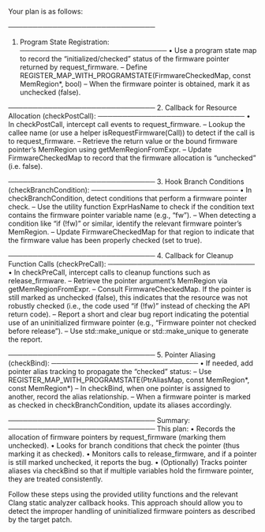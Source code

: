 Your plan is as follows:

──────────────────────────────
1. Program State Registration:
──────────────────────────────
• Use a program state map to record the “initialized/checked” status of the firmware pointer returned by request_firmware.
  – Define REGISTER_MAP_WITH_PROGRAMSTATE(FirmwareCheckedMap, const MemRegion*, bool)
  – When the firmware pointer is obtained, mark it as unchecked (false).

──────────────────────────────
2. Callback for Resource Allocation (checkPostCall):
──────────────────────────────
• In checkPostCall, intercept call events to request_firmware.
  – Lookup the callee name (or use a helper isRequestFirmware(Call)) to detect if the call is to request_firmware.
  – Retrieve the return value or the bound firmware pointer’s MemRegion using getMemRegionFromExpr.
  – Update FirmwareCheckedMap to record that the firmware allocation is “unchecked” (i.e. false).
  
──────────────────────────────
3. Hook Branch Conditions (checkBranchCondition):
──────────────────────────────
• In checkBranchCondition, detect conditions that perform a firmware pointer check.
  – Use the utility function ExprHasName to check if the condition text contains the firmware pointer variable name (e.g., “fw”).
  – When detecting a condition like “if (!fw)” or similar, identify the relevant firmware pointer’s MemRegion.
  – Update FirmwareCheckedMap for that region to indicate that the firmware value has been properly checked (set to true).
  
──────────────────────────────
4. Callback for Cleanup Function Calls (checkPreCall):
──────────────────────────────
• In checkPreCall, intercept calls to cleanup functions such as release_firmware.
  – Retrieve the pointer argument’s MemRegion via getMemRegionFromExpr.
  – Consult FirmwareCheckedMap. If the pointer is still marked as unchecked (false), this indicates that the resource was not robustly checked (i.e., the code used “if (!fw)” instead of checking the API return code).
  – Report a short and clear bug report indicating the potential use of an uninitialized firmware pointer (e.g., “Firmware pointer not checked before release”).
  – Use std::make_unique<PathSensitiveBugReport> or std::make_unique<BasicBugReport> to generate the report.

──────────────────────────────
5. Pointer Aliasing (checkBind):
──────────────────────────────
• If needed, add pointer alias tracking to propagate the “checked” status:
  – Use REGISTER_MAP_WITH_PROGRAMSTATE(PtrAliasMap, const MemRegion*, const MemRegion*)
  – In checkBind, when one pointer is assigned to another, record the alias relationship.
  – When a firmware pointer is marked as checked in checkBranchCondition, update its aliases accordingly.
  
──────────────────────────────
Summary:
──────────────────────────────
This plan:
• Records the allocation of firmware pointers by request_firmware (marking them unchecked).
• Looks for branch conditions that check the pointer (thus marking it as checked).
• Monitors calls to release_firmware, and if a pointer is still marked unchecked, it reports the bug.
• (Optionally) Tracks pointer aliases via checkBind so that if multiple variables hold the firmware pointer, they are treated consistently.
  
Follow these steps using the provided utility functions and the relevant Clang static analyzer callback hooks. This approach should allow you to detect the improper handling of uninitialized firmware pointers as described by the target patch.